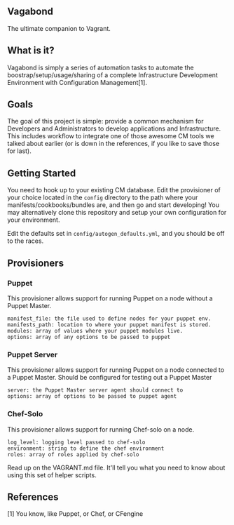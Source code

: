 Vagabond
--------
The ultimate companion to Vagrant.

## What is it?
Vagabond is simply a series of automation tasks to automate the
boostrap/setup/usage/sharing of a complete Infrastructure Development
Environment with Configuration Management[1]. 

## Goals
The goal of this project is simple: provide a common mechanism for
Developers and Administrators to develop applications and
Infrastructure. This includes workflow to integrate one of those awesome
CM tools we talked about earlier (or is down in the references, if you
like to save those for last).

## Getting Started
You need to hook up to your existing CM database. Edit the provisioner
of your choice located in the `config` directory to the path where your
manifests/cookbooks/bundles are, and then go and start developing! You
may alternatively clone this repository and setup your own configuration
for your environment. 

Edit the defaults set in `config/autogen_defaults.yml`, and you should
be off to the races. 

## Provisioners
### Puppet
This provisioner allows support for running Puppet on a node without a
Puppet Master.

```
manifest_file: the file used to define nodes for your puppet env.
manifests_path: location to where your puppet manifest is stored.
modules: array of values where your puppet modules live.
options: array of any options to be passed to puppet
```

### Puppet Server
This provisioner allows support for running Puppet on a node connected
to a Puppet Master. Should be configured for testing out a Puppet Master

```
server: the Puppet Master server agent should connect to
options: array of options to be passed to puppet agent
```

### Chef-Solo
This provisioner allows support for running Chef-solo on a node.

```
log_level: logging level passed to chef-solo
environment: string to define the chef environment
roles: array of roles applied by chef-solo
```

Read up on the VAGRANT.md file. It'll tell you what you need to know
about using this set of helper scripts.

References
----------
[1] You know, like Puppet, or Chef, or CFengine
